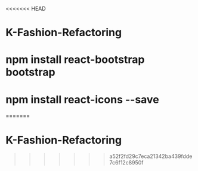 <<<<<<< HEAD
# K-Fashion-Refactoring

# npm install react-bootstrap bootstrap

# npm install react-icons --save
=======
# K-Fashion-Refactoring
>>>>>>> a52f2fd29c7eca21342ba439fdde7c6f12c8950f
